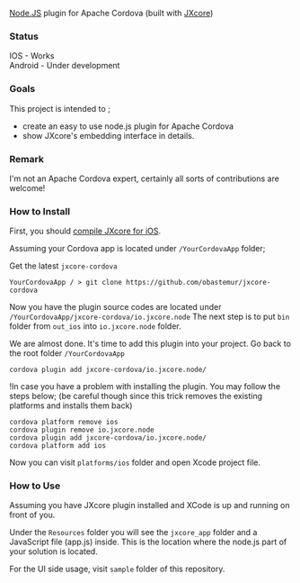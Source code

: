 [Node.JS](https://nodejs.org) plugin for Apache Cordova (built with [JXcore](https://github.com/jxcore/jxcore))

### Status

IOS - Works  
Android - Under development


### Goals
This project is intended to ;
 - create an easy to use node.js plugin for Apache Cordova
 - show JXcore's embedding interface in details.


### Remark
I'm not an Apache Cordova expert, certainly all sorts of contributions are welcome!

### How to Install

First, you should [compile JXcore for iOS](https://github.com/jxcore/jxcore/blob/master/doc/iOS_Compile.md).

Assuming your Cordova app is located under `/YourCordovaApp` folder;

Get the latest `jxcore-cordova`

```
YourCordovaApp / > git clone https://github.com/obastemur/jxcore-cordova
```

Now you have the plugin source codes are located under `/YourCordovaApp/jxcore-cordova/io.jxcore.node`
The next step is to put `bin` folder from `out_ios` into `io.jxcore.node` folder.

We are almost done. It's time to add this plugin into your project. Go back to the root folder `/YourCordovaApp`

```
cordova plugin add jxcore-cordova/io.jxcore.node/
```

!In case you have a problem with installing the plugin. You may follow the steps below;
(be careful though since this trick removes the existing platforms and installs them back)

```
cordova platform remove ios
cordova plugin remove io.jxcore.node
cordova plugin add jxcore-cordova/io.jxcore.node/
cordova platform add ios
```

Now you can visit `platforms/ios` folder and open Xcode project file.


### How to Use

Assuming you have JXcore plugin installed and XCode is up and running on front of you.

Under the `Resources` folder you will see the `jxcore_app` folder and a JavaScript file (app.js) inside.
This is the location where the node.js part of your solution is located.

For the UI side usage, visit `sample` folder of this repository.
